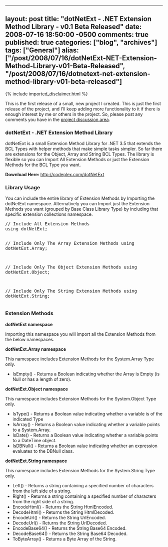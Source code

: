   ---
  layout: post
  title: "dotNetExt - .NET Extension Method Library - v0.1 Beta Released"
  date: 2008-07-16 18:50:00 -0500
  comments: true
  published: true
  categories: ["blog", "archives"]
  tags: ["General"]
  alias: ["/post/2008/07/16/dotNetExt-NET-Extension-Method-Library-v01-Beta-Released", "/post/2008/07/16/dotnetext-net-extension-method-library-v01-beta-released"]
  ---
<!-- more -->
{% include imported_disclaimer.html %}
<p>This is the first release of a small, new project I created. This is just the first release of the project, and I'll keep adding more functionality to it if there is enough interest by me or others in the project. So, please post any comments you have in the <a href="http://www.codeplex.com/dotNetExt/Thread/List.aspx">project discussion area</a>.</p>
<h3><strong>dotNetExt - .NET Extension Method Library</strong></h3>
<p><span>dotNetExt is a small Extension Method Library for .NET 3.5 that extends the BCL Types with helper methods that make simple tasks simpler. So far there are extensions for the Object, Array and String BCL Types. The library is flexible so you can Import All Extension Methods or just the Extension Methods for the BCL Type you want.</span></p>
<p><strong>Download Here: </strong><a href="http://codeplex.com/dotNetExt">http://codeplex.com/dotNetExt</a></p>
<h3><strong>Library Usage</strong></h3>
<p><span>You can include the entire library of Extension Methods by Importing the dotNetExt namespace. Alternatively you can Import just the Extension Methods you want (grouped by Base Class Library Type) by including that specific extension collections namespace.</span></p>
<pre class="brush: c-sharp; first-line: 1; tab-size: 4; toolbar: false; ">// Include All Extension Methods
using dotNetExt;

// Include Only The Array Extension Methods
using dotNetExt.Array;

// Include Only The Object Extension Methods
using dotNetExt.Object;

// Include Only The String Extension Methods
using dotNetExt.String;</pre>
<h3>Extension Methods</h3>
<p><strong>dotNetExt namespace</strong></p>
<p>Importing this namespace you will import all the Extension Methods from the below namespaces.</p>
<p><strong>dotNetExt.Array namespace</strong></p>
<p>This namespace includes Extension Methods for the System.Array Type only.</p>
<ul>
<li>IsEmpty() - Returns a Boolean indicating whether the Array is Empty (is Null or has a length of zero).</li>
</ul>
<p><strong>dotNetExt.Object namespace</strong></p>
<p>This namespace includes Extension Methods for the System.Object Type only.</p>
<ul>
<li>IsType() - Returns a Boolean value indicating whether a variable is of the indicated Type</li>
<li>IsArray() - Returns a Boolean value indicating whether a variable points to a System.Array.</li>
<li>IsDate() - Returns a Boolean value indicating whether a variable points to a DateTime object.</li>
<li>IsDBNull() - Returns a Boolean value indicating whether an expression evaluates to the DBNull class.</li>
</ul>
<p><strong>dotNetExt.String namespace</strong></p>
<p>This namespace includes Extension Methods for the System.String Type only.</p>
<ul>
<li>Left() - Returns a string containing a specified number of characters from the left side of a string.</li>
<li>Right() - Returns a string containing a specified number of characters from the right side of a string.</li>
<li>EncodeHtml() - Returns the String HtmlEncoded.</li>
<li>DecodeHtml() - Returns the String HtmlDecoded.</li>
<li>EncodeUrl() - Returns the String UrlEncoded.</li>
<li>DecodeUrl() - Returns the String UrlDecoded.</li>
<li>EncodeBase64() - Returns the String Base64 Encoded.</li>
<li>DecodeBase64() - Returns the String Base64 Decoded.</li>
<li>ToByteArray() - Returns a Byte Array of the String.</li>
</ul>
